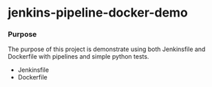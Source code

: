 # jenkins-pipeline-docker-demo

### Purpose
The purpose of this project is demonstrate using both Jenkinsfile and Dockerfile with pipelines and simple python tests.

* Jenkinsfile
* Dockerfile
